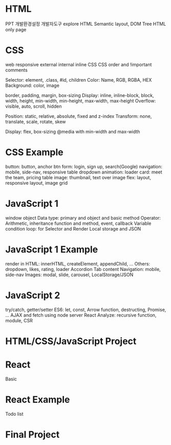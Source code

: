 # HTML
PPT
개발환경설정
개발자도구 explore
HTML Semantic layout, DOM Tree
HTML only page 


# CSS
web responsive
external internal inline CSS
CSS order and !important
comments

Selector: element, .class, #id, children
Color: Name, RGB, RGBA, HEX
Background: color, image 

border, padding, margin, box-sizing
Display: inline, inline-block, block,
width, height, min-width, min-height, max-width, max-height
Overflow: visible, auto, scroll, hidden

Position: static, relative, absolute, fixed and z-index
Transform: none, translate, scale, rotate, skew

Display: flex, box-sizing
@media with min-width and max-width

# CSS Example
button: button, anchor btn
form: login, sign up, search(Google)
navigation: mobile, side-nav, responsive
table
dropdown
animation: loader
card: meet the team, pricing table
image: thumbnail, text over image
flex: layout, responsive layout, image grid


# JavaScript 1
window object
Data type: primary and object and basic method
Operator: Arithmetic, 
inheritance
function and method, event, callback
Variable
condition
loop: for
Selector and Render
Local storage and JSON

# JavaScript 1 Example
render in HTML: innerHTML, createElement, appendChild, ...
Others: dropdown, likes, rating, loader
Accordion
Tab content
Navigation: mobile, side-nav
Images: modal, slide, carousel,
LocalStorage/JSON

# JavaScript 2
try/catch, getter/setter
ES6: let, const, Arrow function, destructing, Promise, ...
AJAX and fetch using node server
React Analyze: recursive function, module, CSR


# HTML/CSS/JavaScript Project


# React
Basic

# React Example
Todo list


# Final Project



